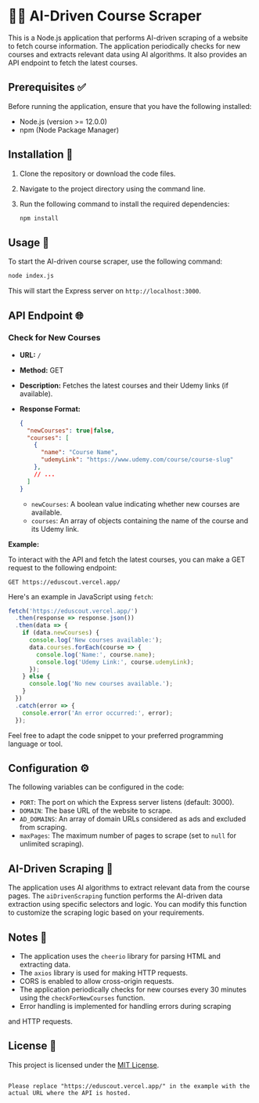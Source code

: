 # 👨‍🏫 AI-Driven Course Scraper

This is a Node.js application that performs AI-driven scraping of a website to fetch course information. The application periodically checks for new courses and extracts relevant data using AI algorithms. It also provides an API endpoint to fetch the latest courses.

## Prerequisites ✅

Before running the application, ensure that you have the following installed:

- Node.js (version >= 12.0.0)
- npm (Node Package Manager)

## Installation 🚀

1. Clone the repository or download the code files.
2. Navigate to the project directory using the command line.
3. Run the following command to install the required dependencies:

   ```bash
   npm install
   ```

## Usage 📝

To start the AI-driven course scraper, use the following command:

```bash
node index.js
```

This will start the Express server on `http://localhost:3000`.

## API Endpoint 🌐

### Check for New Courses

- **URL:** `/`
- **Method:** GET
- **Description:** Fetches the latest courses and their Udemy links (if available).
- **Response Format:**

  ```json
  {
    "newCourses": true|false,
    "courses": [
      {
        "name": "Course Name",
        "udemyLink": "https://www.udemy.com/course/course-slug"
      },
      // ...
    ]
  }
  ```

  - `newCourses`: A boolean value indicating whether new courses are available.
  - `courses`: An array of objects containing the name of the course and its Udemy link.

**Example:**

To interact with the API and fetch the latest courses, you can make a GET request to the following endpoint:

```
GET https://eduscout.vercel.app/
```

Here's an example in JavaScript using `fetch`:

```javascript
fetch('https://eduscout.vercel.app/')
  .then(response => response.json())
  .then(data => {
    if (data.newCourses) {
      console.log('New courses available:');
      data.courses.forEach(course => {
        console.log('Name:', course.name);
        console.log('Udemy Link:', course.udemyLink);
      });
    } else {
      console.log('No new courses available.');
    }
  })
  .catch(error => {
    console.error('An error occurred:', error);
  });
```

Feel free to adapt the code snippet to your preferred programming language or tool.

## Configuration ⚙️

The following variables can be configured in the code:

- `PORT`: The port on which the Express server listens (default: 3000).
- `DOMAIN`: The base URL of the website to scrape.
- `AD_DOMAINS`: An array of domain URLs considered as ads and excluded from scraping.
- `maxPages`: The maximum number of pages to scrape (set to `null` for unlimited scraping).

## AI-Driven Scraping 🤖

The application uses AI algorithms to extract relevant data from the course pages. The `aiDrivenScraping` function performs the AI-driven data extraction using specific selectors and logic. You can modify this function to customize the scraping logic based on your requirements.

## Notes 📝

- The application uses the `cheerio` library for parsing HTML and extracting data.
- The `axios` library is used for making HTTP requests.
- CORS is enabled to allow cross-origin requests.
- The application periodically checks for new courses every 30 minutes using the `checkForNewCourses` function.
- Error handling is implemented for handling errors during scraping

 and HTTP requests.

## License 📄

This project is licensed under the [MIT License](LICENSE).
```

Please replace "https://eduscout.vercel.app/" in the example with the actual URL where the API is hosted.
